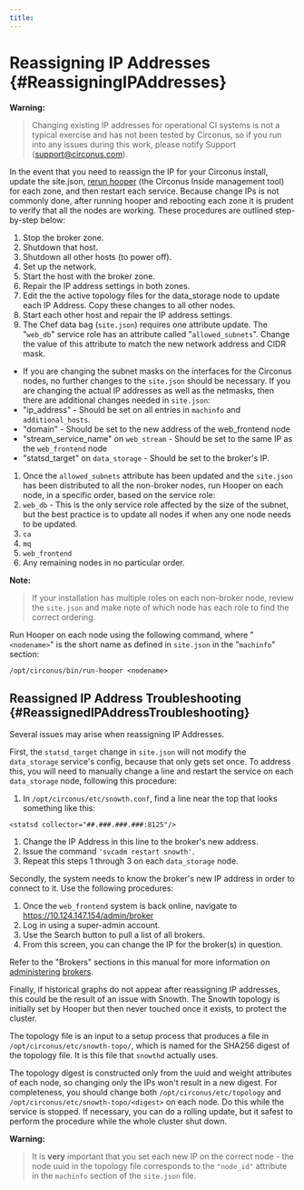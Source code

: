 ```yaml
---
title:
---
```


# Reassigning IP Addresses {#ReassigningIPAddresses}

**Warning:**
> Changing existing IP addresses for operational CI systems is not a typical exercise and has not been tested by Circonus, so if you run into any issues during this work, please notify Support (support@circonus.com).

In the event that you need to reassign the IP for your Circonus install, update the site.json, [rerun hooper](https://login.circonus.com/resources/docs/inside/InstallConcepts.html#InstallationSequence) (the Circonus Inside management tool) for each zone, and then restart each service. Because change IPs is not commonly done, after running hooper and rebooting each zone it is prudent to verify that all the nodes are working. These procedures are outlined step-by-step below:

 1. Stop the broker zone.
 1. Shutdown that host.
 1. Shutdown all other hosts (to power off).
 1. Set up the network.
 1. Start the host with the broker zone.
 1. Repair the IP address settings in both zones.
 1. Edit the the active topology files for the data\_storage node to update each IP Address. Copy these changes to all other nodes.
 1. Start each other host and repair the IP address settings.
 1. The Chef data bag (`site.json`) requires one attribute update. The "`web_db`" service role has an attribute called "`allowed_subnets`".  Change the value of this attribute to match the new network address and CIDR mask.
  * If you are changing the subnet masks on the interfaces for the Circonus nodes, no further changes to the `site.json` should be necessary. If you are changing the actual IP addresses as well as the netmasks, then there are additional changes needed in `site.json`:
   * "ip_address" - Should be set on all entries in `machinfo` and `additional_hosts`.
   * "domain" - Should be set to the new address of the web_frontend node
   * "stream_service_name" on `web_stream` - Should be set to the same IP as the `web_frontend` node
   * "statsd_target" on `data_storage` - Should be set to the broker's IP.
 1. Once the `allowed_subnets` attribute has been updated and the `site.json` has been distributed to all the non-broker nodes, run Hooper on each node, in a specific order, based on the service role:
  1. `web_db` - This is the only service role affected by the size of the subnet, but the best practice is to update all nodes if when any one node needs to be updated.
  1. `ca`
  1. `mq`
  1. `web_frontend`
  1. Any remaining nodes in no particular order.

**Note:**
>If your installation has multiple roles on each non-broker node, review the `site.json` and make note of which node has each role to find the correct ordering.

Run Hooper on each node using the following command, where "`<nodename>`" is the short name as defined in `site.json` in the "`machinfo`" section:
```
/opt/circonus/bin/run-hooper <nodename>
```


## Reassigned IP Address Troubleshooting {#ReassignedIPAddressTroubleshooting}
Several issues may arise when reassigning IP Addresses.

First, the `statsd_target` change in `site.json` will not modify the `data_storage` service's config, because that only gets set once. To address this, you will need to manually change a line and restart the service on each `data_storage` node, following this procedure:
 1. In `/opt/circonus/etc/snowth.conf`, find a line near the top that looks something like this:
```
<statsd collector="##.###.###.###:8125"/>
```
 1. Change the IP Address in this line to the broker's new address.
 1. Issue the command `'svcadm restart snowth'`.
 1. Repeat this steps 1 through 3 on each `data_storage` node.

Secondly, the system needs to know the broker's new IP address in order to connect to it. Use the following procedures:
 1. Once the `web_frontend` system is back online, navigate to https://10.124.147.154/admin/broker
 1. Log in using a super-admin account.
 1. Use the Search button to pull a list of all brokers.
 1. From this screen, you can change the IP for the broker(s) in question.

Refer to the "Brokers" sections in this manual for more information on [administering](/Administration/Brokers.md) [brokers](/Roles/broker.md).

Finally, if historical graphs do not appear after reassigning IP addresses, this could be the result of an issue with Snowth. The Snowth topology is initially set by Hooper but then never touched once it exists, to protect the cluster.

The topology file is an input to a setup process that produces a file in `/opt/circonus/etc/snowth-topo/`, which is named for the SHA256 digest of the topology file.  It is this file that `snowthd` actually uses.

The topology digest is constructed only from the uuid and weight attributes of each node, so changing only the IPs won't result in a new digest.  For completeness, you should change both `/opt/circonus/etc/topology` and `/opt/circonus/etc/snowth-topo/<digest>` on each node.  Do this while the service is stopped. If necessary, you can do a rolling update, but it safest to perform the procedure while the whole cluster shut down.

**Warning:**
>It is **very** important that you set each new IP on the correct node - the node uuid in the topology file corresponds to the `"node_id"` attribute in the `machinfo` section of the `site.json` file.
